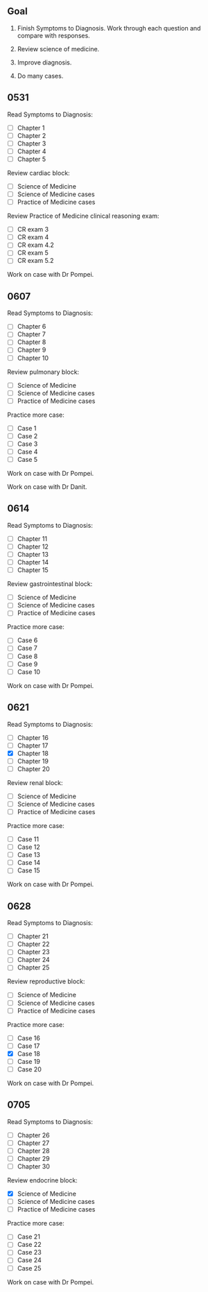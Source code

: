 ## Goal

1. Finish Symptoms to Diagnosis.
   Work through each question and compare with responses.

2. Review science of medicine.

3. Improve diagnosis.

4. Do many cases.

## 0531

Read Symptoms to Diagnosis:

- [ ] Chapter 1
- [ ] Chapter 2
- [ ] Chapter 3
- [ ] Chapter 4
- [ ] Chapter 5

Review cardiac block:

- [ ] Science of Medicine
- [ ] Science of Medicine cases
- [ ] Practice of Medicine cases

Review Practice of Medicine clinical reasoning exam:

- [ ] CR exam 3
- [ ] CR exam 4
- [ ] CR exam 4.2
- [ ] CR exam 5
- [ ] CR exam 5.2

Work on case with Dr Pompei.

## 0607

Read Symptoms to Diagnosis:

- [ ] Chapter 6
- [ ] Chapter 7
- [ ] Chapter 8
- [ ] Chapter 9
- [ ] Chapter 10

Review pulmonary block:

- [ ] Science of Medicine
- [ ] Science of Medicine cases
- [ ] Practice of Medicine cases

Practice more case:

- [ ] Case 1
- [ ] Case 2
- [ ] Case 3
- [ ] Case 4
- [ ] Case 5

Work on case with Dr Pompei.

Work on case with Dr Danit.

## 0614

Read Symptoms to Diagnosis:

- [ ] Chapter 11
- [ ] Chapter 12
- [ ] Chapter 13
- [ ] Chapter 14
- [ ] Chapter 15

Review gastrointestinal block:

- [ ] Science of Medicine
- [ ] Science of Medicine cases
- [ ] Practice of Medicine cases

Practice more case:

- [ ] Case 6
- [ ] Case 7
- [ ] Case 8
- [ ] Case 9
- [ ] Case 10

Work on case with Dr Pompei.

## 0621

Read Symptoms to Diagnosis:

- [ ] Chapter 16
- [ ] Chapter 17
- [x] Chapter 18
- [ ] Chapter 19
- [ ] Chapter 20

Review renal block:

- [ ] Science of Medicine
- [ ] Science of Medicine cases
- [ ] Practice of Medicine cases

Practice more case:

- [ ] Case 11
- [ ] Case 12
- [ ] Case 13
- [ ] Case 14
- [ ] Case 15

Work on case with Dr Pompei.

## 0628

Read Symptoms to Diagnosis:

- [ ] Chapter 21
- [ ] Chapter 22
- [ ] Chapter 23
- [ ] Chapter 24
- [ ] Chapter 25

Review reproductive block:

- [ ] Science of Medicine
- [ ] Science of Medicine cases
- [ ] Practice of Medicine cases

Practice more case:

- [ ] Case 16
- [ ] Case 17
- [x] Case 18
- [ ] Case 19
- [ ] Case 20

Work on case with Dr Pompei.

## 0705

Read Symptoms to Diagnosis:

- [ ] Chapter 26
- [ ] Chapter 27
- [ ] Chapter 28
- [ ] Chapter 29
- [ ] Chapter 30

Review endocrine block:

- [x] Science of Medicine
- [ ] Science of Medicine cases
- [ ] Practice of Medicine cases

Practice more case:

- [ ] Case 21
- [ ] Case 22
- [ ] Case 23
- [ ] Case 24
- [ ] Case 25

Work on case with Dr Pompei.
